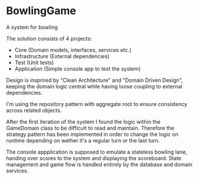 # BowlingGame
A system for bowling

The solution consists of 4 projects:
- Core (Domain models, interfaces, services etc.)
- Infrastructure (External dependencies)
- Test (Unit tests)
- Application (Simple console app to test the system)

Design is insprired by "Clean Architecture" and "Domain Driven Design", keeping the domain logic central while having loose coupling to external dependencies.

I'm using the repository pattern with aggregate root to ensure consistency across related objects.

After the first iteration of the system I found the logic within the GameDomain class to be difficult to read and maintain. Therefore the strategy pattern has been implemented in order to change the logic on runtime depending on wether it's a regular turn or the last turn. 

The console appplication is supposed to emulate a stateless bowling lane, handing over scores to the system and displaying the scoreboard. State management and game flow is handled entirely by the database and domain services.
